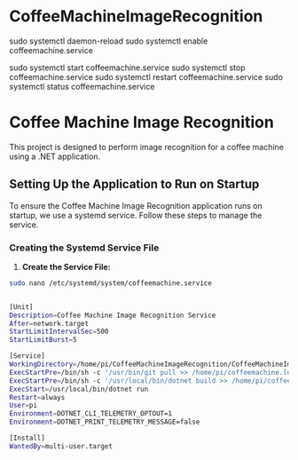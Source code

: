 # CoffeeMachineImageRecognition

sudo systemctl daemon-reload
sudo systemctl enable coffeemachine.service


sudo systemctl start coffeemachine.service
sudo systemctl stop coffeemachine.service
sudo systemctl restart coffeemachine.service
sudo systemctl status coffeemachine.service


# Coffee Machine Image Recognition

This project is designed to perform image recognition for a coffee machine using a .NET application.

## Setting Up the Application to Run on Startup

To ensure the Coffee Machine Image Recognition application runs on startup, we use a systemd service. Follow these steps to manage the service.

### Creating the Systemd Service File

1. **Create the Service File:**

```sh
sudo nano /etc/systemd/system/coffeemachine.service


[Unit]
Description=Coffee Machine Image Recognition Service
After=network.target
StartLimitIntervalSec=500
StartLimitBurst=5

[Service]
WorkingDirectory=/home/pi/CoffeeMachineImageRecognition/CoffeeMachineImageRecognition
ExecStartPre=/bin/sh -c '/usr/bin/git pull >> /home/pi/coffeemachine.log 2>&1 || exit 0'
ExecStartPre=/bin/sh -c '/usr/local/bin/dotnet build >> /home/pi/coffeemachine.log 2>&1 || exit 1'
ExecStart=/usr/local/bin/dotnet run
Restart=always
User=pi
Environment=DOTNET_CLI_TELEMETRY_OPTOUT=1
Environment=DOTNET_PRINT_TELEMETRY_MESSAGE=false

[Install]
WantedBy=multi-user.target
